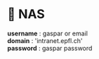 # :file_folder: NAS 

__username__ : gaspar or email   
__domain__ : 'intranet.epfl.ch'   
__password__ : gaspar password  